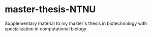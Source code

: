 # master-thesis-NTNU
Supplementary material to my master's thesis in biotechnology with specialization in computational biology
